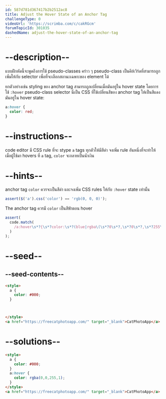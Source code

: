 ```yaml
---
id: 587d781d367417b2b2512ac8
title: Adjust the Hover State of an Anchor Tag
challengeType: 0
videoUrl: 'https://scrimba.com/c/cakRGcm'
forumTopicId: 301035
dashedName: adjust-the-hover-state-of-an-anchor-tag
---
```


# --description--

แบบฝึกหัดนี้จะพูดถึงการใช้ pseudo-classes คร่าว ๆ
pseudo-class เป็นคีย์เวิร์ดที่สามารถถูกเพิ่มให้กับ selector เพื่อที่จะเลือกสถานะเฉพาะของ element ได้

ยกตัวอย่างเช่น styling ของ anchor tag สามารถถูกเปลี่ยนเมื่อมันอยู่ใน  hover state โดยการใช้ `:hover` pseudo-class selector
นี่เป็น CSS ที่ใช้เปลี่ยนสีของ anchor tag ให้เป็นสีแดงมันอยู่ใน hover state:

```css
a:hover {
  color: red;
}
```

# --instructions--

code editor มี CSS rule ที่จะ stype `a` tags ทุกตัวให้มีสีดำ
จงเพิ่ม rule อันหนึ่งที่จะทำให้เมื่อผู้ใช้มา hovers ที่ `a` tag, `color` จะกลายเป็นน้ำเงิน

# --hints--

anchor tag `color` ควรจะเป็นสีดำ และจงเพิ่ม CSS rules ให้กับ `:hover` state เท่านั้น

```js
assert($('a').css('color') == 'rgb(0, 0, 0)');
```

The anchor tag ควรมี `color` เป็นสีฟ้าตอน hover

```js
assert(
  code.match(
    /a:hover\s*?{\s*?color:\s*?(blue|rgba\(\s*?0\s*?,\s*?0\s*?,\s*?255\s*?,\s*?1\s*?\)|#00F|rgb\(\s*?0\s*?,\s*?0\s*?,\s*?255\s*?\))\s*?;\s*?}/gi
  )
);
```

# --seed--

## --seed-contents--

```html
<style>
  a {
    color: #000;
  }



</style>
<a href="https://freecatphotoapp.com/" target="_blank">CatPhotoApp</a>
```

# --solutions--

```html
<style>
  a {
    color: #000;
  }
  a:hover {
    color: rgba(0,0,255,1);
  }
</style>
<a href="https://freecatphotoapp.com/" target="_blank">CatPhotoApp</a>
```
